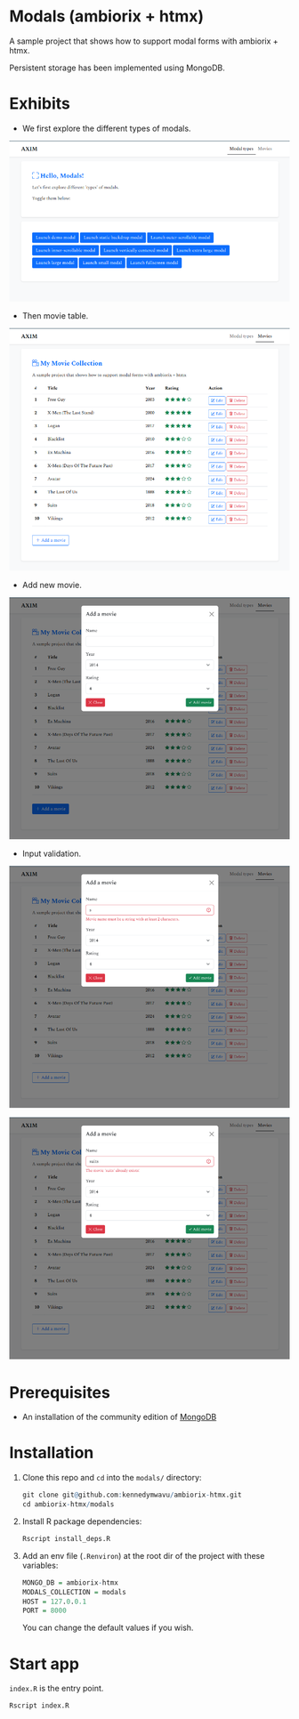 # Modals (ambiorix + htmx)

A sample project that shows how to support modal forms with ambiorix + htmx.

Persistent storage has been implemented using MongoDB.

# Exhibits

- We first explore the different types of modals.

![Modal types](./demos/modal-types.png)

- Then movie table.

![Movie table](./demos/movie-table.png)

- Add new movie.

![Add new movie](./demos/add-movie.png)

- Input validation.

![Input validation 1](./demos/validation-1.png)

![Input validation 2](./demos/validation-2.png)

# Prerequisites

- An installation of the community edition of [MongoDB](https://www.mongodb.com/docs/manual/administration/install-community/)

# Installation

1. Clone this repo and `cd` into the `modals/` directory:
    ```r
    git clone git@github.com:kennedymwavu/ambiorix-htmx.git
    cd ambiorix-htmx/modals
    ```
1. Install R package dependencies:
    ```r
    Rscript install_deps.R
    ```
1. Add an env file (`.Renviron`) at the root dir of the project with these variables:
    ```r
    MONGO_DB = ambiorix-htmx
    MODALS_COLLECTION = modals
    HOST = 127.0.0.1
    PORT = 8000
    ```
    You can change the default values if you wish.

# Start app

`index.R` is the entry point.

```r
Rscript index.R
```
